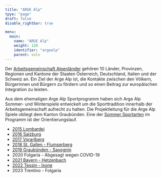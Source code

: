 ```yaml
---
title: "ARGE Alp"
tpye: "page"
draft: false
disable_rightbar: true

menu:
  main:
    name: "ARGE Alp"
    weight: 120
    identifier: "argealp"
    parent: solv
---
```


Der [Arbeitsgemeinschaft Alpenländer](http://www.argealp-sport.org) gehören 10 Länder, Provinzen, Regionen und Kantone der Staaten Österreich, Deutschland, Italien und der Schweiz an. Ein Ziel der Arge Alp ist, die Kontakte zwischen den Völkern, Bürgerinnen und Bürgern zu fördern und so einen Beitrag zur europäischen Integration zu leisten.

Aus dem ehemaligen Arge Alp Sportprogramm haben sich Arge Alp Sommer- und Winterspiele entwickelt um die Sporttradition innerhalb der Arbeitsgemeinschaft aufrecht zu halten. Die Projektleitung für die Arge Alp Spiele obliegt dem Kanton Graubünden. Eine der [Sommer Sportarten](http://www.argealp-sport.org/de/sommer.html) im Programm ist der Orientierungslauf.

- [2015 Lombardei](http://www.orienteering-lombardia.it/argealp2015)
- [2016 Salzburg](http://old.ol-sbg.at/argealp2016/index.html)
- [2017 Vorarlberg](https://www.argealp2017ol.at/)
- [2018 St. Gallen - Flumserberg](http://www.olgsga.ch/argealp/)
- [2019 Graubünden - Savognin](https://www.olg-chur.ch/aktivitaeten/veranstaltungen/argealp2019.html)
- 2020 Folgaria - Abgesagt wegen COVID-19
- [2021 Bayern - Hetzenbach](https://olg-regensburg.de/arge-alp-2021/)
- [2022 Tessin - Isone](https://www4.ti.ch/index.php?id=129436)
- 2023 Trentino - Folgaria